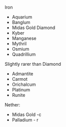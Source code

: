 Iron
- Aquarium
- Banglum
- Midas Gold
Diamond
- Kyber
- Manganese
- Mythril
- Osmium
- Quadrillium


Slightly rarer than Diamond
- Admantite
- Carmot
- Orichalcum
- Platinum
- Runite


Nether:
- Midas Gold -c
- Palladium - r

